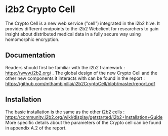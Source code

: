 # i2b2 Crypto Cell
The Crypto Cell is a new web service ("cell") integrated in the i2b2 hive. It provides different endpoints to the i2b2 Webclient
for researchers to gain insight about distributed medical data in a fully secure way using homomorphic encryption.

## Documentation

Readers should first be familiar with the i2b2 framework : https://www.i2b2.org/ .
The global design of the new Crypto Cell and the other new components it interacts with can be found in the report : https://github.com/mthambipillai/i2b2CryptoCell/blob/master/report.pdf

## Installation

The basic installation is the same as the other i2b2 cells : https://community.i2b2.org/wiki/display/getstarted/i2b2+Installation+Guide
More specific details about the parameters of the Crypto cell can be found in appendix A.2 of the report.
